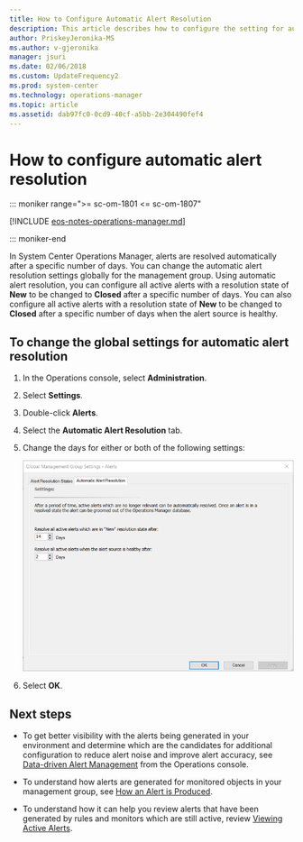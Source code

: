 ```yaml
---
title: How to Configure Automatic Alert Resolution
description: This article describes how to configure the setting for automatic alert resolution in the Operations Manager management group.
author: PriskeyJeronika-MS
ms.author: v-gjeronika
manager: jsuri
ms.date: 02/06/2018
ms.custom: UpdateFrequency2
ms.prod: system-center
ms.technology: operations-manager
ms.topic: article
ms.assetid: dab97fc0-0cd9-40cf-a5bb-2e304490fef4
---
```


# How to configure automatic alert resolution

::: moniker range=">= sc-om-1801 <= sc-om-1807"

[!INCLUDE [eos-notes-operations-manager.md](../includes/eos-notes-operations-manager.md)]

::: moniker-end

In System Center Operations Manager, alerts are resolved automatically after a specific number of days. You can change the automatic alert resolution settings globally for the management group. Using automatic alert resolution, you can configure all active alerts with a resolution state of **New** to be changed to **Closed** after a specific number of days. You can also configure all active alerts with a resolution state of **New** to be changed to **Closed** after a specific number of days when the alert source is healthy.  

## To change the global settings for automatic alert resolution  

1.  In the Operations console, select **Administration**.  

2.  Select **Settings**.  

3.  Double-click **Alerts**.  

4.  Select the **Automatic Alert Resolution** tab.  

5.  Change the days for either or both of the following settings:  

    ![Screenshot showing Global settings for automatic alert resolution.](./media/manage-alert-configure-auto-resolution/om2016-global-settings-alerts-autoresolution.png)  

6.  Select **OK**.  

## Next steps

-  To get better visibility with the alerts being generated in your environment and determine which are the candidates for additional configuration to reduce alert noise and improve alert accuracy, see [Data-driven Alert Management](manage-alert-data-driven-management.md) from the Operations console.

- To understand how alerts are generated for monitored objects in your management group, see [How an Alert is Produced](manage-alert-generation-overview.md).

- To understand how it can help you review alerts that have been generated by rules and monitors which are still active, review [Viewing Active Alerts](manage-alert-view-alerts-details.md).  
